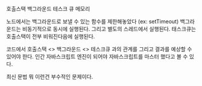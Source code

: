 호출스택
백그라운드
테스크 큐
메모리

노드에서는 백그라운드로 보낼 수 있는 함수를 제한해놓았다 (ex: setTimeout)
백그라운드는 비동기적으로 동시에 실행된다. 그리고 별도의 스레드에서 실행된다.
태스크큐는 호출스택이 전부 비워진다음에 실행된다.

코드에서 
호출스택 <> 백그라운드 <> 테스크큐
과의 관계를 그리고 결과를 예상할 수 있어야 한다. 
인간 자바스크립트 엔진이 되어야 자바스크립트를 마스터 했다고 볼 수 있다.

최신 문법 뭐 이런건 부수적인 문제이다.

